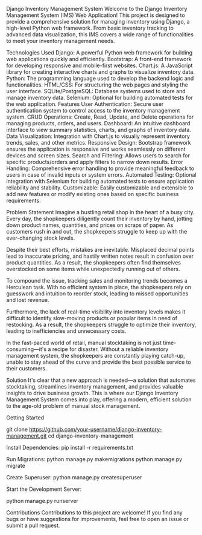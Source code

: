 Django Inventory Management System
Welcome to the Django Inventory Management System (IMS) Web Application! This project is designed to provide a comprehensive solution for managing inventory using Django, a high-level Python web framework. From basic inventory tracking to advanced data visualization, this IMS covers a wide range of functionalities to meet your inventory management needs.

Technologies Used
Django: A powerful Python web framework for building web applications quickly and efficiently.
Bootstrap: A front-end framework for developing responsive and mobile-first websites.
Chart.js: A JavaScript library for creating interactive charts and graphs to visualize inventory data.
Python: The programming language used to develop the backend logic and functionalities.
HTML/CSS: For structuring the web pages and styling the user interface.
SQLite/PostgreSQL: Database systems used to store and manage inventory data.
Selenium: Optional for building automated tests for the web application.
Features
User Authentication: Secure user authentication system to control access to the inventory management system.
CRUD Operations: Create, Read, Update, and Delete operations for managing products, orders, and users.
Dashboard: An intuitive dashboard interface to view summary statistics, charts, and graphs of inventory data.
Data Visualization: Integration with Chart.js to visually represent inventory trends, sales, and other metrics.
Responsive Design: Bootstrap framework ensures the application is responsive and works seamlessly on different devices and screen sizes.
Search and Filtering: Allows users to search for specific products/orders and apply filters to narrow down results.
Error Handling: Comprehensive error handling to provide meaningful feedback to users in case of invalid inputs or system errors.
Automated Testing: Optional integration with Selenium for building automated tests to ensure application reliability and stability.
Customizable: Easily customizable and extensible to add new features or modify existing ones based on specific business requirements.


Problem Statement 
Imagine a bustling retail shop in the heart of a busy city. Every day, the shopkeepers diligently count their inventory by hand, jotting down product names, quantities, and prices on scraps of paper. As customers rush in and out, the shopkeepers struggle to keep up with the ever-changing stock levels.

Despite their best efforts, mistakes are inevitable. Misplaced decimal points lead to inaccurate pricing, and hastily written notes result in confusion over product quantities. As a result, the shopkeepers often find themselves overstocked on some items while unexpectedly running out of others.

To compound the issue, tracking sales and monitoring trends becomes a Herculean task. With no efficient system in place, the shopkeepers rely on guesswork and intuition to reorder stock, leading to missed opportunities and lost revenue.

Furthermore, the lack of real-time visibility into inventory levels makes it difficult to identify slow-moving products or popular items in need of restocking. As a result, the shopkeepers struggle to optimize their inventory, leading to inefficiencies and unnecessary costs.

In the fast-paced world of retail, manual stocktaking is not just time-consuming—it's a recipe for disaster. Without a reliable inventory management system, the shopkeepers are constantly playing catch-up, unable to stay ahead of the curve and provide the best possible service to their customers.



Solution
It's clear that a new approach is needed—a solution that automates stocktaking, streamlines inventory management, and provides valuable insights to drive business growth. This is where our Django Inventory Management System comes into play, offering a modern, efficient solution to the age-old problem of manual stock management.



Getting Started

git clone https://github.com/your-username/django-inventory-management.git
cd django-inventory-management


Install Dependencies:
pip install -r requirements.txt


Run Migrations:
python manage.py makemigrations
python manage.py migrate



Create Superuser:
python manage.py createsuperuser


Start the Development Server:

python manage.py runserver


Contributions
Contributions to this project are welcome! If you find any bugs or have suggestions for improvements, feel free to open an issue or submit a pull request.

